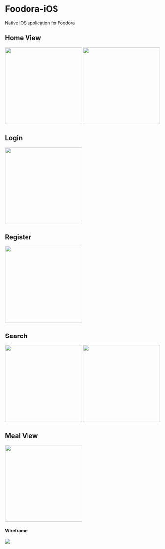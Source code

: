 # Foodora-iOS
Native iOS application for Foodora

## Home View 
<img src="https://i.imgur.com/n7EvxKC.png" width="250"></img>
<img src="https://i.imgur.com/ABYnp5l.png" width="250"></img>
<br>

## Login
<img src="https://i.imgur.com/IfHU2HO.png" width="250"></img>
<br>

## Register
<img src="https://i.imgur.com/WNZXbTn.png" width="250"></img>
<br>

## Search
<img src="https://i.imgur.com/Cc5aRzd.png" width="250"></img>
<img src="https://i.imgur.com/qYlnlkL.png" width="250"></img>
<br>

## Meal View
<img src="https://i.imgur.com/Uxeaqh8.png" width="250"></img>
<br>

#### Wireframe
<img src="https://i.imgur.com/GJNR2G0.png"></img>
